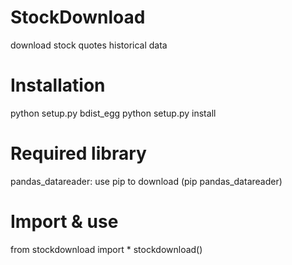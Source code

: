 # StockDownload

download stock quotes historical data

# Installation

python setup.py bdist_egg
python setup.py install

# Required library

pandas_datareader:
  use pip to download (pip pandas_datareader)

# Import & use

from stockdownload import *
stockdownload()
